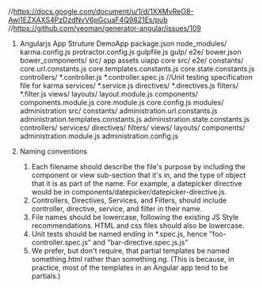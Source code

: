 //https://docs.google.com/document/u/1/d/1XXMvReO8-Awi1EZXAXS4PzDzdNvV6pGcuaF4Q9821Es/pub
//https://github.com/yeoman/generator-angular/issues/109

1. Angularjs App Struture
	DemoApp
		package.json
		node_modules/
		karma.config.js
		protractor.config.js
		gulpfile.js
		gulp/
		e2e/
		bower.json
		bower_components/
		src/
			app
				assets
				uiapp
					core
						src/
							e2e/
							constants/
								core.url.constants.js
								core.templates.constants.js
								core.state.constants.js
							controllers/
								*.controller.js
								*.controller.spec.js  //Unit testing specification file for karma
							services/
								*.service.js
							directives/
								*.directives.js
							filters/
								*.filter.js
							views/
							layouts/
								layout.module.js
							components/
								components.module.js
							core.module.js
							core.config.js
					modules/
						administration
							src/
								constants/
									administration.url.constants.js
									administration.templates.constants.js
									administration.state.constants.js
								controllers/
								services/
								directives/
								filters/
								views/
								layouts/
								components/
								administration.module.js
								administration.config.js
								
								
2.	Naming conventions
	1. Each filename should describe the file's purpose by including the component or view sub-section that it's in, and the type of object that it is as part of the name. For example, a datepicker directive would be in components/datepicker/datepicker-directive.js.
	2. Controllers, Directives, Services, and Filters, should include controller, directive, service, and filter in their name.
	3. File names should be lowercase, following the existing JS Style recommendations. HTML and css files should also be lowercase.
	4. Unit tests should be named ending in *.spec.js, hence  "foo-controller.spec.js" and "bar-directive.spec.js.js"
	5. We prefer, but don't require, that partial templates be named something.html rather than something.ng. (This is because, in practice, most of the templates in an Angular app tend to be partials.)
		
